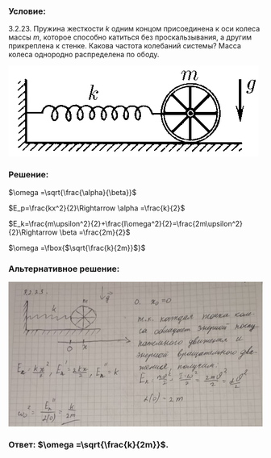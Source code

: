 ###  Условие:

$3.2.23.$ Пружина жесткости $k$ одним концом присоединена к оси колеса массы $m$, которое способно катиться без проскальзывания, а другим прикреплена к стенке. Какова частота колебаний системы? Масса колеса однородно распределена по ободу.

![|496x180, 67%](../../img/3.2.23/3.2.23.png)

###  Решение:

$\omega =\sqrt{\frac{\alpha}{\beta}}$

$E_p=\frac{kx^2}{2}\Rightarrow \alpha =\frac{k}{2}$

$E_k=\frac{m\upsilon^2}{2}+\frac{I\omega^2}{2}=\frac{2m\upsilon^2}{2}\Rightarrow \beta =\frac{2m}{2}$

$\omega =\fbox{$\sqrt{\frac{k}{2m}}$}$

###  Альтернативное решение:

![|823x469, 67%](../../img/3.2.23/01.jpg)

###  Ответ: $\omega =\sqrt{\frac{k}{2m}}$.